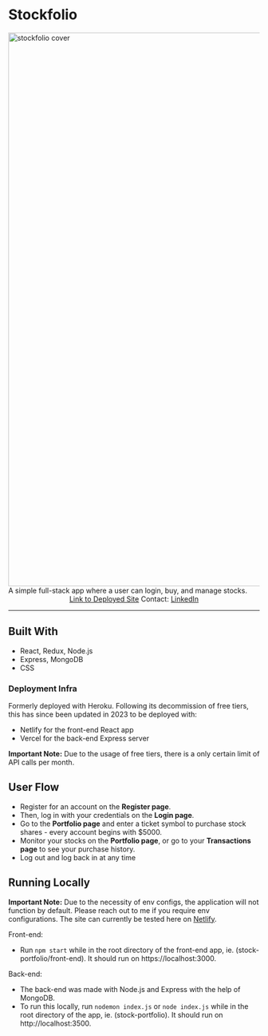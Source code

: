 # Stockfolio

<img width="1109" alt="stockfolio cover" src="https://github.com/skeyan/stock-portfolio/assets/43856300/1ea1f8a3-9944-4d6d-b782-4942b5e1c647">
A simple full-stack app where a user can login, buy, and manage stocks.

<div align="center">  
  <a href="https://stockfolio-frontend.netlify.app/" target="_blank">Link to Deployed Site</a>
  Contact: <a href="https://www.linkedin.com/in/sk-evayan/" target="_blank">LinkedIn</a>
</div>

---

## Built With
* React, Redux, Node.js
* Express, MongoDB
* CSS

### Deployment Infra
Formerly deployed with Heroku. Following its decommission of free tiers, this has since been updated in 2023 to be deployed with:
* Netlify for the front-end React app
* Vercel for the back-end Express server

**Important Note:** Due to the usage of free tiers, there is a only certain limit of API calls per month. 

## User Flow
- Register for an account on the **Register page**.   
- Then, log in with your credentials on the **Login page**.  
- Go to the **Portfolio page** and enter a ticket symbol to purchase stock shares - every account begins with $5000.  
- Monitor your stocks on the **Portfolio page**, or go to your **Transactions page** to see your purchase history.  
- Log out and log back in at any time

## Running Locally
**Important Note:** Due to the necessity of env configs, the application will not function by default.
Please reach out to me if you require env configurations. The site can currently be tested here on [Netlify](https://stockfolio-frontend.netlify.app/).

Front-end:
- Run `npm start` while in the root directory of the front-end app, ie. (stock-portfolio/front-end). It should run on https://localhost:3000.

Back-end:
- The back-end was made with Node.js and Express with the help of MongoDB.  
- To run this locally, run `nodemon index.js` or `node index.js` while in the root directory of the app, ie. (stock-portfolio). It should run on http://localhost:3500.  
